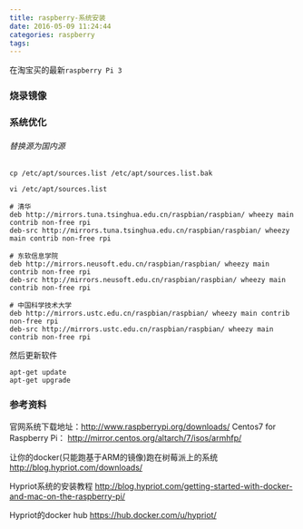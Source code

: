 ```yaml
---
title: raspberry-系统安装
date: 2016-05-09 11:24:44
categories: raspberry
tags:
---
```


在淘宝买的最新`raspberry Pi 3`

### 烧录镜像

<!--more-->


### 系统优化

###### 替换源为国内源
```
cp /etc/apt/sources.list /etc/apt/sources.list.bak

vi /etc/apt/sources.list
```

```
# 清华
deb http://mirrors.tuna.tsinghua.edu.cn/raspbian/raspbian/ wheezy main contrib non-free rpi
deb-src http://mirrors.tuna.tsinghua.edu.cn/raspbian/raspbian/ wheezy main contrib non-free rpi

# 东软信息学院
deb http://mirrors.neusoft.edu.cn/raspbian/raspbian/ wheezy main contrib non-free rpi
deb-src http://mirrors.neusoft.edu.cn/raspbian/raspbian/ wheezy main contrib non-free rpi

# 中国科学技术大学
deb http://mirrors.ustc.edu.cn/raspbian/raspbian/ wheezy main contrib non-free rpi
deb-src http://mirrors.ustc.edu.cn/raspbian/raspbian/ wheezy main contrib non-free rpi

```

然后更新软件
```
apt-get update
apt-get upgrade
```


### 参考资料
官网系统下载地址：http://www.raspberrypi.org/downloads/
Centos7 for Raspberry Pi：
http://mirror.centos.org/altarch/7/isos/armhfp/

让你的docker(只能跑基于ARM的镜像)跑在树莓派上的系统
http://blog.hypriot.com/downloads/

Hypriot系统的安装教程
http://blog.hypriot.com/getting-started-with-docker-and-mac-on-the-raspberry-pi/

Hypriot的docker hub
https://hub.docker.com/u/hypriot/
